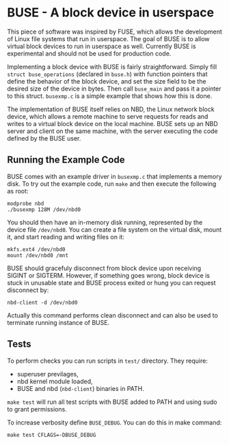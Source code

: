 # BUSE - A block device in userspace

This piece of software was inspired by FUSE, which allows the development of
Linux file systems that run in userspace. The goal of BUSE is to allow virtual
block devices to run in userspace as well. Currently BUSE is experimental and
should not be used for production code.

Implementing a block device with BUSE is fairly straightforward. Simply fill
`struct buse_operations` (declared in `buse.h`) with function pointers that
define the behavior of the block device, and set the size field to be the
desired size of the device in bytes. Then call `buse_main` and pass it a
pointer to this struct. `busexmp.c` is a simple example that shows how
this is done.

The implementation of BUSE itself relies on NBD, the Linux network block device,
which allows a remote machine to serve requests for reads and writes to a
virtual block device on the local machine. BUSE sets up an NBD server and client
on the same machine, with the server executing the code defined by the BUSE
user.

## Running the Example Code

BUSE comes with an example driver in `busexmp.c` that implements a
memory disk. To try out the example code, run `make` and then execute the
following as root:

    modprobe nbd
    ./busexmp 128M /dev/nbd0

You should then have an in-memory disk running, represented by the device file
`/dev/nbd0`. You can create a file system on the virtual disk, mount it, and
start reading and writing files on it:

    mkfs.ext4 /dev/nbd0
    mount /dev/nbd0 /mnt

BUSE should gracefuly disconnect from block device upon receiving SIGINT
or SIGTERM. However, if something goes wrong, block device is stuck in
unusable state and BUSE process exited or hung you can request
disconnect by:

    nbd-client -d /dev/nbd0

Actually this command performs clean disconnect and can also be used
to terminate running instance of BUSE.

## Tests

To perform checks you can run scripts in `test/` directory. They require:
 * superuser previlages,
 * nbd kernel module loaded,
 * BUSE and nbd (`nbd-client`) binaries in PATH.

`make test` will run all test scripts with BUSE added to PATH and using
sudo to grant permissions.

To increase verbosity define `BUSE_DEBUG`. You can do this in make command:

    make test CFLAGS=-DBUSE_DEBUG
